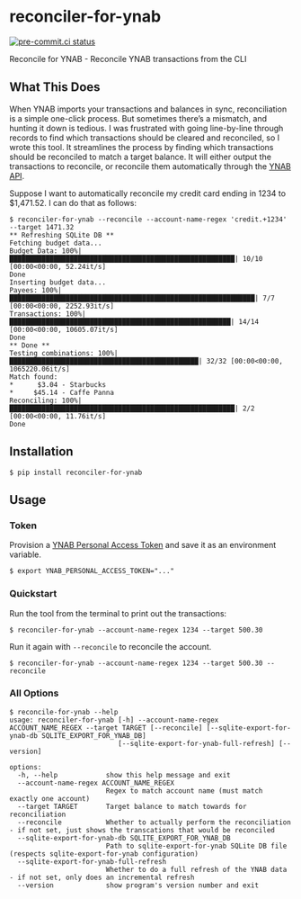 # reconciler-for-ynab

[![pre-commit.ci status](https://results.pre-commit.ci/badge/github/mxr/reconciler-for-ynab/main.svg)](https://results.pre-commit.ci/latest/github/mxr/reconciler-for-ynab/main)

Reconcile for YNAB - Reconcile YNAB transactions from the CLI

## What This Does

When YNAB imports your transactions and balances in sync, reconciliation is a simple one-click process. But sometimes there’s a mismatch, and hunting it down is tedious. I was frustrated with going line-by-line through records to find which transactions should be cleared and reconciled, so I wrote this tool. It streamlines the process by finding which transactions should be reconciled to match a target balance. It will either output the transactions to reconcile, or reconcile them automatically through the [YNAB API](https://api.ynab.com/).

Suppose I want to automatically reconcile my credit card ending in 1234 to \$1,471.52. I can do that as follows:

```console
$ reconciler-for-ynab --reconcile --account-name-regex 'credit.+1234' --target 1471.32
** Refreshing SQLite DB **
Fetching budget data...
Budget Data: 100%|████████████████████████████████████████████████████████| 10/10 [00:00<00:00, 52.24it/s]
Done
Inserting budget data...
Payees: 100%|█████████████████████████████████████████████████████████████| 7/7 [00:00<00:00, 2252.93it/s]
Transactions: 100%|███████████████████████████████████████████████████████| 14/14 [00:00<00:00, 10605.07it/s]
Done
** Done **
Testing combinations: 100%|███████████████████████████████████████████████| 32/32 [00:00<00:00, 1065220.06it/s]
Match found:
*      $3.04 - Starbucks
*     $45.14 - Caffe Panna
Reconciling: 100%|████████████████████████████████████████████████████████| 2/2 [00:00<00:00, 11.76it/s]
Done
```

## Installation

```console
$ pip install reconciler-for-ynab
```

## Usage

### Token

Provision a [YNAB Personal Access Token](https://api.ynab.com/#personal-access-tokens) and save it as an environment variable.

```console
$ export YNAB_PERSONAL_ACCESS_TOKEN="..."
```

### Quickstart

Run the tool from the terminal to print out the transactions:

```console
$ reconciler-for-ynab --account-name-regex 1234 --target 500.30
```

Run it again with `--reconcile` to reconcile the account.

```console
$ reconciler-for-ynab --account-name-regex 1234 --target 500.30 --reconcile
```

### All Options

```console
$ reconcile-for-ynab --help
usage: reconciler-for-ynab [-h] --account-name-regex ACCOUNT_NAME_REGEX --target TARGET [--reconcile] [--sqlite-export-for-ynab-db SQLITE_EXPORT_FOR_YNAB_DB]
                           [--sqlite-export-for-ynab-full-refresh] [--version]

options:
  -h, --help            show this help message and exit
  --account-name-regex ACCOUNT_NAME_REGEX
                        Regex to match account name (must match exactly one account)
  --target TARGET       Target balance to match towards for reconciliation
  --reconcile           Whether to actually perform the reconciliation - if not set, just shows the transcations that would be reconciled
  --sqlite-export-for-ynab-db SQLITE_EXPORT_FOR_YNAB_DB
                        Path to sqlite-export-for-ynab SQLite DB file (respects sqlite-export-for-ynab configuration)
  --sqlite-export-for-ynab-full-refresh
                        Whether to do a full refresh of the YNAB data - if not set, only does an incremental refresh
  --version             show program's version number and exit
```
